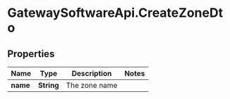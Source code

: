 # GatewaySoftwareApi.CreateZoneDto

## Properties
Name | Type | Description | Notes
------------ | ------------- | ------------- | -------------
**name** | **String** | The zone name | 


